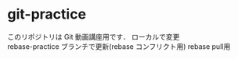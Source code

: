 # git-practice

このリポジトリは Git 動画講座用です．
ローカルで変更  
rebase-practice ブランチで更新(rebase コンフリクト用)
rebase pull用
